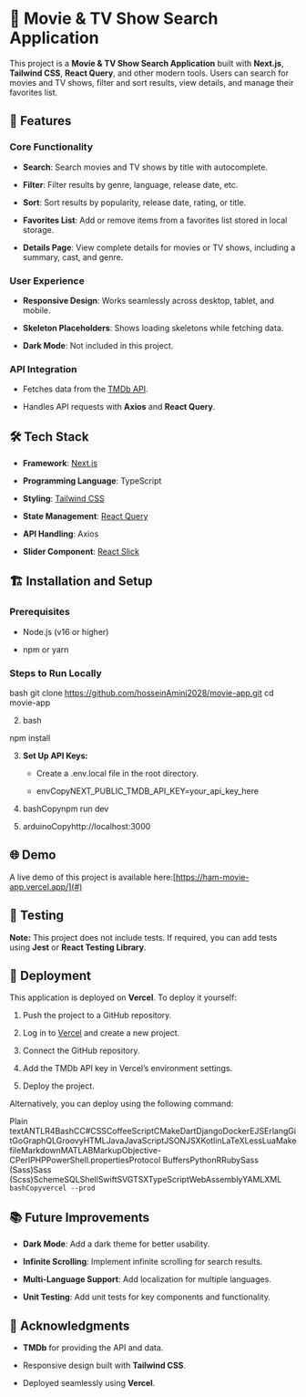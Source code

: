🎥 Movie & TV Show Search Application
=====================================

This project is a **Movie & TV Show Search Application** built with **Next.js**, **Tailwind CSS**, **React Query**, and other modern tools. Users can search for movies and TV shows, filter and sort results, view details, and manage their favorites list.

🚀 Features
-----------

### **Core Functionality**

*   **Search**: Search movies and TV shows by title with autocomplete.
    
*   **Filter**: Filter results by genre, language, release date, etc.
    
*   **Sort**: Sort results by popularity, release date, rating, or title.
    
*   **Favorites List**: Add or remove items from a favorites list stored in local storage.
    
*   **Details Page**: View complete details for movies or TV shows, including a summary, cast, and genre.
    

### **User Experience**

*   **Responsive Design**: Works seamlessly across desktop, tablet, and mobile.
    
*   **Skeleton Placeholders**: Shows loading skeletons while fetching data.
    
*   **Dark Mode**: Not included in this project.
    

### **API Integration**

*   Fetches data from the [TMDb API](https://www.themoviedb.org/documentation/api).
    
*   Handles API requests with **Axios** and **React Query**.
    

🛠️ Tech Stack
--------------

*   **Framework**: [Next.js](https://nextjs.org/)
    
*   **Programming Language**: TypeScript
    
*   **Styling**: [Tailwind CSS](https://tailwindcss.com/)
    
*   **State Management**: [React Query](https://tanstack.com/query/latest)
    
*   **API Handling**: Axios
    
*   **Slider Component**: [React Slick](https://react-slick.neostack.com/)
    

🏗️ Installation and Setup
--------------------------

### Prerequisites

*   Node.js (v16 or higher)
    
*   npm or yarn
    

### Steps to Run Locally

  bash 
    git clone https://github.com/hosseinAmini2028/movie-app.git cd movie-app
    
2.  bash

   npm install
    
3.  **Set Up API Keys:**
    
    *   Create a .env.local file in the root directory.
        
    *   envCopyNEXT\_PUBLIC\_TMDB\_API\_KEY=your\_api\_key\_here
        
4.  bashCopynpm run dev
    
5.  arduinoCopyhttp://localhost:3000
    

🌐 Demo
-------

A live demo of this project is available here:[https://ham-movie-app.vercel.app/](#)

🧪 Testing
----------

**Note:** This project does not include tests. If required, you can add tests using **Jest** or **React Testing Library**.

🚢 Deployment
-------------

This application is deployed on **Vercel**. To deploy it yourself:

1.  Push the project to a GitHub repository.
    
2.  Log in to [Vercel](https://vercel.com/) and create a new project.
    
3.  Connect the GitHub repository.
    
4.  Add the TMDb API key in Vercel’s environment settings.
    
5.  Deploy the project.
    

Alternatively, you can deploy using the following command:

Plain textANTLR4BashCC#CSSCoffeeScriptCMakeDartDjangoDockerEJSErlangGitGoGraphQLGroovyHTMLJavaJavaScriptJSONJSXKotlinLaTeXLessLuaMakefileMarkdownMATLABMarkupObjective-CPerlPHPPowerShell.propertiesProtocol BuffersPythonRRubySass (Sass)Sass (Scss)SchemeSQLShellSwiftSVGTSXTypeScriptWebAssemblyYAMLXML`   bashCopyvercel --prod   `

📚 Future Improvements
----------------------

*   **Dark Mode**: Add a dark theme for better usability.
    
*   **Infinite Scrolling**: Implement infinite scrolling for search results.
    
*   **Multi-Language Support**: Add localization for multiple languages.
    
*   **Unit Testing**: Add unit tests for key components and functionality.
    

🤝 Acknowledgments
------------------

*   **TMDb** for providing the API and data.
    
*   Responsive design built with **Tailwind CSS**.
    
*   Deployed seamlessly using **Vercel**.